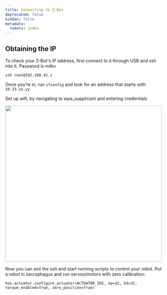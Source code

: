 ```yaml
---
title: Connecting to Z-Bot
deprecated: false
hidden: false
metadata:
  robots: index
---
```

## Obtaining the IP

To check your Z-Bot's IP address, first connect to it through USB and ssh into it. Password is milkv

```Text bash
ssh root@192.168.42.1
```

Once you're in, run `ifconfig` and look for an address that starts with `10.33.xx.yy`

Set up wifi, by navigating to wpa\_supplicant and entering credentials

<Image align="center" width="500px" src="https://files.readme.io/c185e614867a4b23b07fea7a66f852020b867709accb82413f685b4f21850911-Screenshot_2025-01-17_at_4.27.42_PM.png" />

Now you can exit the ssh and start running scripts to control your robot. Put a robot in sarcophagus and run servos/motors with zero calibration:

```Text python
kos.actuator.configure_actuator(ACTUATOR_IDS, kp=32, kd=32, torque_enabled=True, zero_position=True)
```